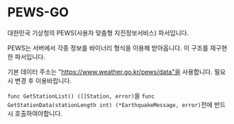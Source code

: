 # PEWS-GO
대한민국 기상청의 PEWS(사용자 맞춤형 지진정보서비스) 파서입니다.

PEWS는 서버에서 각종 정보를 바이너리 형식을 이용해 받아옵니다. 이 구조를 재구현한 파서입니다.

기본 데이터 주소는 "https://www.weather.go.kr/pews/data"을 사용합니다. 필요시 변경 후 이용바랍니다.

`func GetStationList() ([]Station, error)`을 `func GetStationData(stationLength int) (*EarthquakeMessage, error)`전에 반드시 호출하여야합니다.
